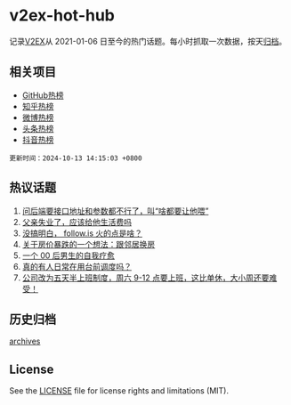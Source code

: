 # v2ex-hot-hub

 记录[V2EX](https://www.v2ex.com/)从 2021-01-06 日至今的热门话题。每小时抓取一次数据，按天[归档](archives)。
 
 ## 相关项目

- [GitHub热榜](https://github.com/lonnyzhang423/github-hot-hub)
- [知乎热榜](https://github.com/lonnyzhang423/zhihu-hot-hub)
- [微博热榜](https://github.com/lonnyzhang423/weibo-hot-hub)
- [头条热榜](https://github.com/lonnyzhang423/toutiao-hot-hub)
- [抖音热榜](https://github.com/lonnyzhang423/douyin-hot-hub)


 `更新时间：2024-10-13 14:15:03 +0800`

## 热议话题

1. [问后端要接口地址和参数都不行了，叫“啥都要让他喂”](https://www.v2ex.com/t/1079683)
1. [父亲失业了，应该给他生活费吗](https://www.v2ex.com/t/1079724)
1. [没搞明白， follow.is 火的点是啥？](https://www.v2ex.com/t/1079577)
1. [关于房价暴跌的一个想法：跟邻居换房](https://www.v2ex.com/t/1079611)
1. [一个 00 后男生的自我疗愈](https://www.v2ex.com/t/1079613)
1. [真的有人日常在用台前调度吗？](https://www.v2ex.com/t/1079599)
1. [公司改为五天半上班制度，周六 9-12 点要上班，这比单休，大小周还要难受！](https://www.v2ex.com/t/1079594)

## 历史归档

[archives](archives)

## License

See the [LICENSE](LICENSE) file for license rights and limitations (MIT).
